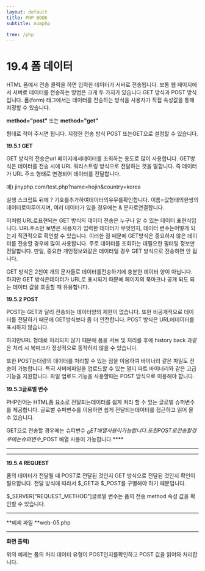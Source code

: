 ```yaml
---
layout: default
title: PHP BOOK
subtitle: numphp

tree: /php
---
```


# 19.4 폼 데이터

 

HTML 폼에서 전송 클릭을 하면 입력한 데이터가 서버로 전송됩니다. 보통 웹 페이지에서 서버로 데이터를 전송하는 방법은 크게 두 가지가 있습니다.GET 방식과 POST 방식입니다. 폼(form) 태그에서는 데이터를 전송하는 방식을 사용자가 직접 속성값을 통해 지정할 수 있습니다.

 

**method="post"** 또는 **method="get"**

 

형태로 적어 주시면 됩니다. 지정한 전송 방식 POST 또는GET으로 설정할 수 있습니다. 

 

 

**19.5.1 GET**

 

GET 방식의 전송은url 페이지에서데이터를 조회하는 용도로 많이 사용합니다. GET방식은 데이터를 전송 시에 URL 쿼리스트링 방식으로 전달하는 것을 말합니다. 즉 데이터가 URL 주소 형태로 변경되어 데이터를 전달합니다.

 

예) jinyphp.com/test.php?name=hojin&country=korea

 

실행 스크립트 뒤에 ? 기호를추가하여데이터의유무를확인합니다. 이름=값형태의한쌍의데이터로이루어지며, 여러 데이터가 있을 경우에는 & 문자로연결합니다.

 

이처럼 URL로표현되는 GET 방식의 데이터 전송은 누구나 알 수 있는 데이터 표현식입니다. URL주소만 보면은 사용자가 입력한 데이터가 무엇인지, 데이터 변수는어떻게 되는지 직관적으로 확인할 수 있습니다. 이러한 점 때문에 GET방식은 중요하지 않은 데이터를 전송할 경우에 많이 사용합니다. 주로 데이터를 조회하는 데필요한 필터링 정보만 전달합니다. 만일, 중요한 개인정보와같은 데이터일 경우 GET 방식으로 전송하면 안 됩니다.

 

GET 방식은 2천여 개의 문자들로 데이터를전송하기에 충분한 데이터 양이 아닙니다. 하지만 GET 방식은데이터가 URL로 표시되기 때문에 페이지의 북마크나 공개 되도 되는 데이터 값을 호출할 때 유용합니다.

 

 

**19.5.2 POST**

 

POST는 GET과 달리 전송되는 데이터양의 제한이 없습니다. 또한 비공개적으로 데이터를 전달하기 때문에 GET방식보다 좀 더 안전합니다. POST 방식은 URL에데이터를 표시하지 않습니다.

 

하지만URL 형태로 처리되지 않기 때문에 폼을 서브 및 처리를 후에 history back 과같은 처리 시 북마크가 정상적으로 동작하지 않을 수 있습니다.

 

또한 POST는대량의 데이터를 처리할 수 있는 점을 이용하여 바이너리 같은 파일도 전송이 가능합니다. 특히 서버에파일을 업로드할 수 있는 멀티 파트 바이너리와 같은 고급 기능을 지원합니다. 파일 업로드 기능을 사용할때는 POST 방식으로 이용해야 합니다.

 

 

**19.5.3****글로벌 변수******

 

PHP언어는 HTML폼 요소로 전달되는데이터를 쉽게 처리 할 수 있는 글로벌 슈퍼변수를 제공합니다. 글로벌 슈퍼변수를 이용하면 쉽게 전달되는데이터를 접근하고 읽어 올 수 있습니다.

 

GET으로 전송할 경우에는 슈퍼변수 $_GET 배열사용이 가능합니다. 또한 POST로 전송할 경우에는 슈퍼변수$_POST 배열 사용이 가능합니다.****

** **

** **

**19.5.4 REQUEST**

 

폼의 데이터가 전달될 때 POST로 전달된 것인지 GET 방식으로 전달된 것인지 확인이 필요합니다. 전달 방식에 따라서 $_GET과  $_POST를 구별해야 하기 때문입니다.

 

$_SERVER["REQUEST_METHOD"]글로벌 변수는 폼의 전송 method 속성 값을 확인할 수 있습니다.

** **

**예제 파일 **web-05.php

** **

 

**화면 출력)**

 

 

위의 예제는 폼의 처리 데이터 유형이 POST인지를확인하고 POST 값을 읽어와 처리합니다.